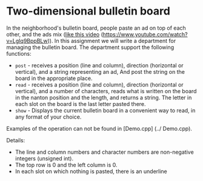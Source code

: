 
# Two-dimensional bulletin board

In the neighborhood's bulletin board, people paste an ad on top of each other, and the ads mix ([like this video](hebrew) (https://www.youtube.com/watch?v=LgIq9BppBLw)).
In this assignment we will write a department for managing the bulletin board.
The department support the following functions:

* `post` - receives a position (line and column), direction (horizontal or vertical), and a string representing an ad,
And post the string on the board in the appropriate place.
* `read` - receives a position (line and column), direction (horizontal or vertical), and a number of characters, reads what is written on the board in the nanton position and the length, and returns a string. The letter in each slot on the board is the last letter pasted there.
* `show` - Displays the current bulletin board in a convenient way to read, in any format of your choice.

Examples of the operation can not be found in [Demo.cpp] (../ Demo.cpp).

Details:

* The line and column numbers and character numbers are non-negative integers (unsigned int).
* The top row is 0 and the left column is 0.
* In each slot on which nothing is pasted, there is an underline
